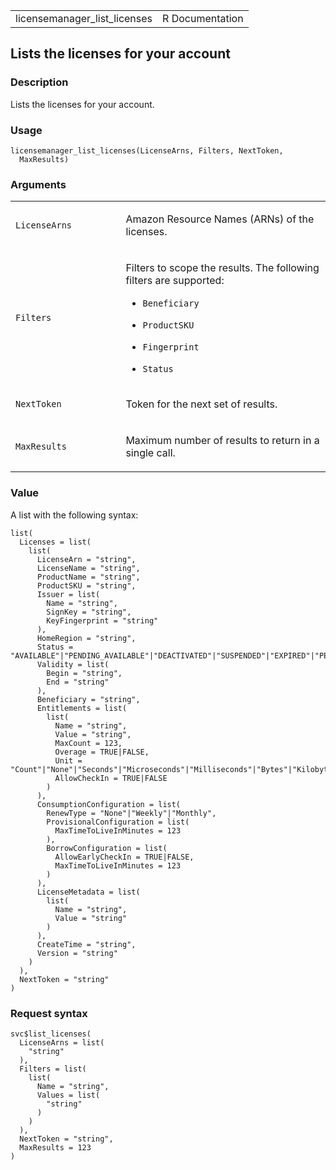 <table style="width: 100%;">
<tbody>
<tr class="odd">
<td>licensemanager_list_licenses</td>
<td style="text-align: right;">R Documentation</td>
</tr>
</tbody>
</table>

## Lists the licenses for your account

### Description

Lists the licenses for your account.

### Usage

    licensemanager_list_licenses(LicenseArns, Filters, NextToken,
      MaxResults)

### Arguments

<table>
<colgroup>
<col style="width: 35%" />
<col style="width: 65%" />
</colgroup>
<tbody>
<tr class="odd">
<td><code
id="licensemanager_list_licenses_:_LicenseArns">LicenseArns</code></td>
<td><p>Amazon Resource Names (ARNs) of the licenses.</p></td>
</tr>
<tr class="even">
<td><code
id="licensemanager_list_licenses_:_Filters">Filters</code></td>
<td><p>Filters to scope the results. The following filters are
supported:</p>
<ul>
<li><p><code>Beneficiary</code></p></li>
<li><p><code>ProductSKU</code></p></li>
<li><p><code>Fingerprint</code></p></li>
<li><p><code>Status</code></p></li>
</ul></td>
</tr>
<tr class="odd">
<td><code
id="licensemanager_list_licenses_:_NextToken">NextToken</code></td>
<td><p>Token for the next set of results.</p></td>
</tr>
<tr class="even">
<td><code
id="licensemanager_list_licenses_:_MaxResults">MaxResults</code></td>
<td><p>Maximum number of results to return in a single call.</p></td>
</tr>
</tbody>
</table>

### Value

A list with the following syntax:

    list(
      Licenses = list(
        list(
          LicenseArn = "string",
          LicenseName = "string",
          ProductName = "string",
          ProductSKU = "string",
          Issuer = list(
            Name = "string",
            SignKey = "string",
            KeyFingerprint = "string"
          ),
          HomeRegion = "string",
          Status = "AVAILABLE"|"PENDING_AVAILABLE"|"DEACTIVATED"|"SUSPENDED"|"EXPIRED"|"PENDING_DELETE"|"DELETED",
          Validity = list(
            Begin = "string",
            End = "string"
          ),
          Beneficiary = "string",
          Entitlements = list(
            list(
              Name = "string",
              Value = "string",
              MaxCount = 123,
              Overage = TRUE|FALSE,
              Unit = "Count"|"None"|"Seconds"|"Microseconds"|"Milliseconds"|"Bytes"|"Kilobytes"|"Megabytes"|"Gigabytes"|"Terabytes"|"Bits"|"Kilobits"|"Megabits"|"Gigabits"|"Terabits"|"Percent"|"Bytes/Second"|"Kilobytes/Second"|"Megabytes/Second"|"Gigabytes/Second"|"Terabytes/Second"|"Bits/Second"|"Kilobits/Second"|"Megabits/Second"|"Gigabits/Second"|"Terabits/Second"|"Count/Second",
              AllowCheckIn = TRUE|FALSE
            )
          ),
          ConsumptionConfiguration = list(
            RenewType = "None"|"Weekly"|"Monthly",
            ProvisionalConfiguration = list(
              MaxTimeToLiveInMinutes = 123
            ),
            BorrowConfiguration = list(
              AllowEarlyCheckIn = TRUE|FALSE,
              MaxTimeToLiveInMinutes = 123
            )
          ),
          LicenseMetadata = list(
            list(
              Name = "string",
              Value = "string"
            )
          ),
          CreateTime = "string",
          Version = "string"
        )
      ),
      NextToken = "string"
    )

### Request syntax

    svc$list_licenses(
      LicenseArns = list(
        "string"
      ),
      Filters = list(
        list(
          Name = "string",
          Values = list(
            "string"
          )
        )
      ),
      NextToken = "string",
      MaxResults = 123
    )
